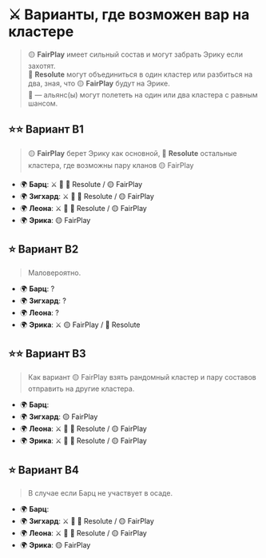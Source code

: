 # ⚔️ Варианты, где возможен вар на кластере  

> 🟡 **FairPlay** имеет сильный состав и могут забрать Эрику если захотят.  
> 🔴 **Resolute** могут объединиться в один кластер или разбиться на два, зная, что 🟡 **FairPlay** будут на Эрике.  
> 🎲 — альянс(ы) могут полететь на один или два кластера с равным шансом.  



## ⭐⭐ **Вариант B1**
> 🟡 **FairPlay** берет Эрику как основной, 🔴 **Resolute** остальные кластера, где возможны пару кланов 🟡 FairPlay  
- 🌍 **Барц**: ⚔️ 🎲 🔴 Resolute / 🟡 FairPlay 
- 🌍 **Зигхард**: ⚔️ 🎲 🔴 Resolute / 🟡 FairPlay  
- 🌍 **Леона**: ⚔️ 🎲 🔴 Resolute / 🟡 FairPlay  
- 🌍 **Эрика**: 🟡 FairPlay  



## ⭐ **Вариант B2**
> Маловероятно. 
- 🌍 **Барц**:  ?
- 🌍 **Зигхард**: ? 
- 🌍 **Леона**:  ?
- 🌍 **Эрика**: ⚔️ 🟡 FairPlay  / 🔴 Resolute  


## ⭐⭐ **Вариант B3**
> Как вариант 🟡 FairPlay  взять рандомный кластер и пару составов отправить на другие кластера.
- 🌍 **Барц**:  
- 🌍 **Зигхард**: 🟡 FairPlay  
- 🌍 **Леона**: ⚔️ 🎲 🔴 Resolute / 🟡 FairPlay  
- 🌍 **Эрика**: ⚔️ 🎲 🔴 Resolute / 🟡 FairPlay  



## ⭐ **Вариант B4**
> В случае если Барц не участвует в осаде.
- 🌍 **Барц**:  
- 🌍 **Зигхард**: ⚔️ 🎲 🔴 Resolute / 🟡 FairPlay  
- 🌍 **Леона**: ⚔️ 🎲 🔴 Resolute / 🟡 FairPlay  
- 🌍 **Эрика**:  🟡 FairPlay
